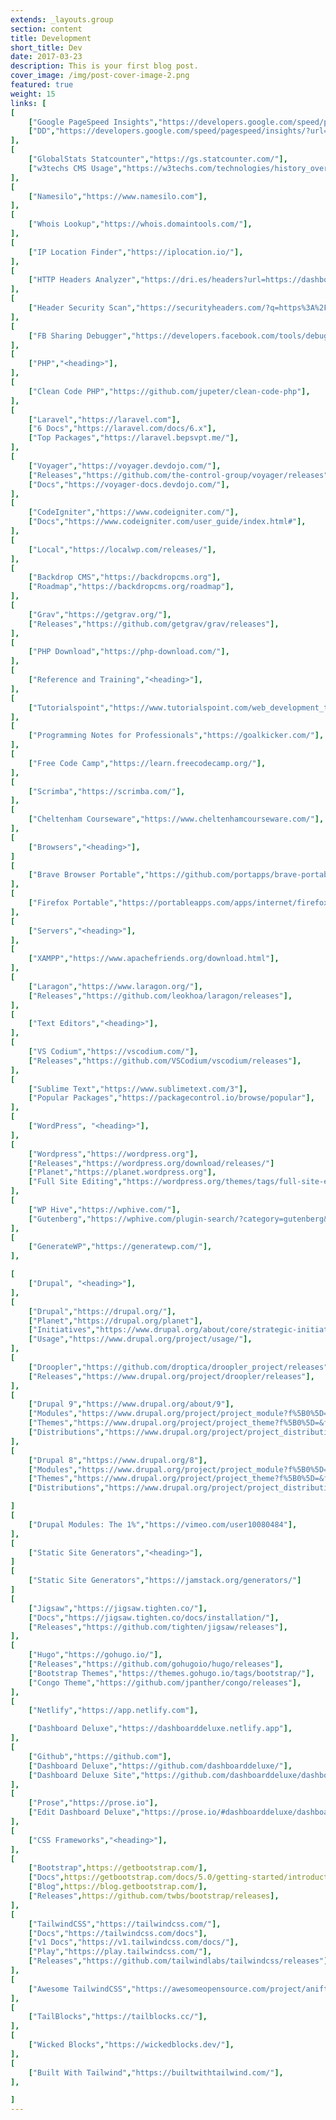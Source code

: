 ```yaml
---
extends: _layouts.group
section: content
title: Development
short_title: Dev
date: 2017-03-23
description: This is your first blog post.
cover_image: /img/post-cover-image-2.png
featured: true
weight: 15
links: [
[
    ["Google PageSpeed Insights","https://developers.google.com/speed/pagespeed/insights/"],
    ["DD","https://developers.google.com/speed/pagespeed/insights/?url=https%3A%2F%2Fdashboarddeluxe.netlify.app%2F"],
],
[
    ["GlobalStats Statcounter","https://gs.statcounter.com/"],
    ["w3techs CMS Usage","https://w3techs.com/technologies/history_overview/content_management/all"],
],
[
    ["Namesilo","https://www.namesilo.com"],
],
[
    ["Whois Lookup","https://whois.domaintools.com/"],
],
[
    ["IP Location Finder","https://iplocation.io/"],
],
[
    ["HTTP Headers Analyzer","https://dri.es/headers?url=https://dashboarddeluxe.netlify.app"],
],
[
    ["Header Security Scan","https://securityheaders.com/?q=https%3A%2F%2Fdashboarddeluxe.netlify.app%2F"],
],
[
    ["FB Sharing Debugger","https://developers.facebook.com/tools/debug/"],
],
[
    ["PHP","<heading>"],
],
[
    ["Clean Code PHP","https://github.com/jupeter/clean-code-php"],
],
[
    ["Laravel","https://laravel.com"],
    ["6 Docs","https://laravel.com/docs/6.x"],
    ["Top Packages","https://laravel.bepsvpt.me/"],
],
[
    ["Voyager","https://voyager.devdojo.com/"],
    ["Releases","https://github.com/the-control-group/voyager/releases"],
    ["Docs","https://voyager-docs.devdojo.com/"],
],
[
    ["CodeIgniter","https://www.codeigniter.com/"],
    ["Docs","https://www.codeigniter.com/user_guide/index.html#"],
],
[
    ["Local","https://localwp.com/releases/"],
],
[
    ["Backdrop CMS","https://backdropcms.org"],
    ["Roadmap","https://backdropcms.org/roadmap"],
],
[
    ["Grav","https://getgrav.org/"],
    ["Releases","https://github.com/getgrav/grav/releases"],
],
[
    ["PHP Download","https://php-download.com/"],
],
[
    ["Reference and Training","<heading>"],
],
[
    ["Tutorialspoint","https://www.tutorialspoint.com/web_development_tutorials.htm"],
],
[
    ["Programming Notes for Professionals","https://goalkicker.com/"],
],
[
    ["Free Code Camp","https://learn.freecodecamp.org/"],
],
[
    ["Scrimba","https://scrimba.com/"],
],
[
    ["Cheltenham Courseware","https://www.cheltenhamcourseware.com/"],
],
[
    ["Browsers","<heading>"],
]
[
    ["Brave Browser Portable","https://github.com/portapps/brave-portable/releases"],
],
[
    ["Firefox Portable","https://portableapps.com/apps/internet/firefox_portable"],
],
[
    ["Servers","<heading>"],
],
[
    ["XAMPP","https://www.apachefriends.org/download.html"],
],
[
    ["Laragon","https://www.laragon.org/"],
    ["Releases","https://github.com/leokhoa/laragon/releases"],
],
[
    ["Text Editors","<heading>"],
],
[
    ["VS Codium","https://vscodium.com/"],
    ["Releases","https://github.com/VSCodium/vscodium/releases"],
],
[
    ["Sublime Text","https://www.sublimetext.com/3"],
    ["Popular Packages","https://packagecontrol.io/browse/popular"],
],
[
    ["WordPress", "<heading>"],
],
[
    ["Wordpress","https://wordpress.org"],
    ["Releases","https://wordpress.org/download/releases/"]
    ["Planet","https://planet.wordpress.org"],
    ["Full Site Editing","https://wordpress.org/themes/tags/full-site-editing/"],
],
[
    ["WP Hive","https://wphive.com/"],
    ["Gutenberg","https://wphive.com/plugin-search/?category=gutenberg&search=&sortby=active-installs-desc"],
],
[
    ["GenerateWP","https://generatewp.com/"],
],

[
    ["Drupal", "<heading>"],
],
[
    ["Drupal","https://drupal.org/"],
    ["Planet","https://drupal.org/planet"],
    ["Initiatives","https://www.drupal.org/about/core/strategic-initiatives"],
    ["Usage","https://www.drupal.org/project/usage/"],
],
[
    ["Droopler","https://github.com/droptica/droopler_project/releases"],
    ["Releases","https://www.drupal.org/project/droopler/releases"],
],
[
    ["Drupal 9","https://www.drupal.org/about/9"],
    ["Modules","https://www.drupal.org/project/project_module?f%5B0%5D=&f%5B1%5D=&f%5B2%5D=&f%5B3%5D=sm_core_compatibility%3A9&f%5B4%5D=sm_field_project_type%3Afull&f%5B5%5D=&f%5B6%5D=&text=&solrsort=ds_project_latest_release+desc&op=Search"],
    ["Themes","https://www.drupal.org/project/project_theme?f%5B0%5D=&f%5B1%5D=&f%5B2%5D=sm_core_compatibility%3A9&f%5B3%5D=sm_field_project_type%3Afull&f%5B4%5D=&f%5B5%5D=&text=&solrsort=ds_project_latest_release+desc&op=Search"],
    ["Distributions","https://www.drupal.org/project/project_distribution?f%5B0%5D=&f%5B1%5D=&f%5B2%5D=sm_core_compatibility%3A9&f%5B3%5D=sm_field_project_type%3Afull&f%5B4%5D=&f%5B5%5D=&text=&solrsort=ds_project_latest_release+desc&op=Search"],
],
[
    ["Drupal 8","https://www.drupal.org/8"],
    ["Modules","https://www.drupal.org/project/project_module?f%5B0%5D=&f%5B1%5D=&f%5B2%5D=&f%5B3%5D=sm_core_compatibility%3A8&f%5B4%5D=sm_field_project_type%3Afull&f%5B5%5D=&f%5B6%5D=&text=&solrsort=ds_project_latest_release+desc&op=Search"],
    ["Themes","https://www.drupal.org/project/project_theme?f%5B0%5D=&f%5B1%5D=&f%5B2%5D=sm_core_compatibility%3A8&f%5B3%5D=sm_field_project_type%3Afull&f%5B4%5D=&f%5B5%5D=&text=&solrsort=ds_project_latest_release+desc&op=Search"],
    ["Distributions","https://www.drupal.org/project/project_distribution?f%5B0%5D=&f%5B1%5D=&f%5B2%5D=sm_core_compatibility%3A8&f%5B3%5D=sm_field_project_type%3Afull&f%5B4%5D=&f%5B5%5D=&text=&solrsort=ds_project_latest_release+desc&op=Search"],

]
[
    ["Drupal Modules: The 1%","https://vimeo.com/user10080484"],
],
[
    ["Static Site Generators","<heading>"],
]
[
    ["Static Site Generators","https://jamstack.org/generators/"]
]
[
    ["Jigsaw","https://jigsaw.tighten.co/"],
    ["Docs","https://jigsaw.tighten.co/docs/installation/"],
    ["Releases","https://github.com/tighten/jigsaw/releases"],
],
[
    ["Hugo","https://gohugo.io/"],
    ["Releases","https://github.com/gohugoio/hugo/releases"],
    ["Bootstrap Themes","https://themes.gohugo.io/tags/bootstrap/"],
    ["Congo Theme","https://github.com/jpanther/congo/releases"],
],
[
    ["Netlify","https://app.netlify.com"],

    ["Dashboard Deluxe","https://dashboarddeluxe.netlify.app"],
],
[
    ["Github","https://github.com"],
    ["Dashboard Deluxe","https://github.com/dashboarddeluxe/"],
    ["Dashboard Deluxe Site","https://github.com/dashboarddeluxe/dashboarddeluxe.github.io"],
],
[
    ["Prose","https://prose.io"],
    ["Edit Dashboard Deluxe","https://prose.io/#dashboarddeluxe/dashboarddeluxe.github.io/edit/master/index.md"],
],
[
    ["CSS Frameworks","<heading>"],
],
[
    ["Bootstrap",https://getbootstrap.com/],
    ["Docs",https://getbootstrap.com/docs/5.0/getting-started/introduction/],
    ["Blog",https://blog.getbootstrap.com/],
    ["Releases",https://github.com/twbs/bootstrap/releases],
],
[
    ["TailwindCSS","https://tailwindcss.com/"],
    ["Docs","https://tailwindcss.com/docs"],
    ["v1 Docs","https://v1.tailwindcss.com/docs/"],
    ["Play","https://play.tailwindcss.com/"],
    ["Releases","https://github.com/tailwindlabs/tailwindcss/releases"],
],
[
    ["Awesome TailwindCSS","https://awesomeopensource.com/project/aniftyco/awesome-tailwindcss"],
],
[
    ["TailBlocks","https://tailblocks.cc/"],
],
[
    ["Wicked Blocks","https://wickedblocks.dev/"],
],
[
    ["Built With Tailwind","https://builtwithtailwind.com/"],
],

]
---
```

